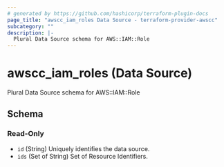```yaml
---
# generated by https://github.com/hashicorp/terraform-plugin-docs
page_title: "awscc_iam_roles Data Source - terraform-provider-awscc"
subcategory: ""
description: |-
  Plural Data Source schema for AWS::IAM::Role
---
```


# awscc_iam_roles (Data Source)

Plural Data Source schema for AWS::IAM::Role



<!-- schema generated by tfplugindocs -->
## Schema

### Read-Only

- `id` (String) Uniquely identifies the data source.
- `ids` (Set of String) Set of Resource Identifiers.


